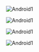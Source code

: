 ![Android1](http://cdn.osxdaily.com/wp-content/uploads/2013/07/dancing-banana.gif)  

![Android1](C:\Users\Domel\Trabalho\Android\Mooviz\app\src\main\res\drawable\Android1.png)  

![Android1](C:\Users\Domel\Trabalho\Android\Mooviz\app\src\main\res\drawable\Android2.jpg)  

![Android1](C:\Users\Domel\Trabalho\Android\Mooviz\app\src\main\res\drawable\Android3.png)